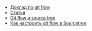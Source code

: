 *  [Доклад по git flow](https://www.youtube.com/watch?v=rC6varfUhCo)
*  [Статья](https://pelevin.pro/2016/04/18/gitflow/)
*  [Git flow и source tree](https://blog.sourcetreeapp.com/2012/08/01/smart-branching-with-sourcetree-and-git-flow/)
* [Как настроить git flow в Sourcetree](SourceTreeGitFlow.md)
